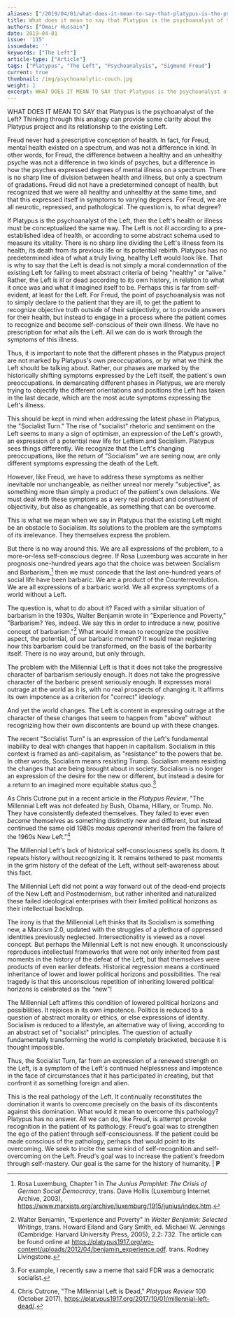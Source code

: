 ```yaml
---
aliases: ["/2019/04/01/what-does-it-mean-to-say-that-platypus-is-the-psychoanalyst-of-the-left/"]
title: What does it mean to say that Platypus is the psychoanalyst of the Left?
authors: ["Omair Hussain"]
date: 2019-04-01
issue: '115'
issuedate: ''
keywords: ["The Left"]
article-type: ["Article"]
tags: ["Platypus", "The Left", "Psychoanalysis", "Sigmund Freud"]
current: true
thumbnail: /img/psychoanalytic-couch.jpg
weight: 1
excerpt: WHAT DOES IT MEAN TO SAY that Platypus is the psychoanalyst of the Left? Thinking through this analogy can provide some clarity about the Platypus project and its relationship to the existing Left.
---
```


WHAT DOES IT MEAN TO SAY that Platypus is the psychoanalyst of the Left? Thinking through this analogy can provide some clarity about the Platypus project and its relationship to the existing Left.

Freud never had a prescriptive conception of health. In fact, for Freud, mental health existed on a spectrum, and was not a difference in kind. In other words, for Freud, the difference between a healthy and an unhealthy psyche was not a difference in two kinds of psyches, but a difference in how the psyches expressed degrees of mental illness on a spectrum. There is no sharp line of division between health and illness, but only a spectrum of gradations. Freud did not have a predetermined concept of health, but recognized that we were all healthy and unhealthy at the same time, and that this expressed itself in symptoms to varying degrees. For Freud, we are all neurotic, repressed, and pathological. The question is, to what degree?

If Platypus is the psychoanalyst of the Left, then the Left's health or illness must be conceptualized the same way. The Left is not ill according to a pre-established idea of health, or according to some abstract schema used to measure its vitality. There is no sharp line dividing the Left's illness from its health, its death from its previous life or its potential rebirth. Platypus has no predetermined idea of what a truly living, healthy Left would look like. That is why to say that the Left is dead is not simply a moral condemnation of the existing Left for failing to meet abstract criteria of being "healthy" or "alive." Rather, the Left is ill or dead according to its own history, in relation to what it once was and what it imagined itself to be. Perhaps this is far from self-evident, at least for the Left. For Freud, the point of psychoanalysis was not to simply declare to the patient that they are ill, to get the patient to recognize objective truth outside of their subjectivity, or to provide answers for their health, but instead to engage in a process where the patient comes to recognize and become self-conscious of their own illness. We have no prescription for what ails the Left. All we can do is work through the symptoms of this illness.

Thus, it is important to note that the different phases in the Platypus project are not marked by Platypus's own preoccupations, or by what we think the Left should be talking about. Rather, our phases are marked by the historically shifting symptoms expressed by the Left itself, the patient's own preoccupations. In demarcating different phases in Platypus, we are merely trying to objectify the different orientations and positions the Left has taken in the last decade, which are the most acute symptoms expressing the Left's illness.

This should be kept in mind when addressing the latest phase in Platypus, the "Socialist Turn." The rise of "socialist" rhetoric and sentiment on the Left seems to many a sign of optimism, an expression of the Left's growth, an expression of a potential new life for Leftism and Socialism. Platypus sees things differently. We recognize that the Left's changing preoccupations, like the return of "Socialism" we are seeing now, are only different symptoms expressing the death of the Left.

However, like Freud, we have to address these symptoms as neither inevitable nor unchangeable, as neither unreal nor merely "subjective", as something more than simply a product of the patient's own delusions. We must deal with these symptoms as a very real product and constituent of objectivity, but also as changeable, as something that can be overcome.

This is what we mean when we say in Platypus that the existing Left might be an obstacle to Socialism. Its solutions to the problem are the symptoms of its irrelevance. They themselves express the problem.

But there is no way around this. We are all expressions of the problem, to a more-or-less self-conscious degree. If Rosa Luxemburg was accurate in her prognosis one-hundred years ago that the choice was between Socialism and Barbarism,[^1] then we must concede that the last one-hundred years of social life have been barbaric. We are a product of the Counterrevolution. We are all expressions of a barbaric world. We all express symptoms of a world without a Left.

The question is, what to do about it? Faced with a similar situation of barbarism in the 1930s, Walter Benjamin wrote in "Experience and Poverty," "Barbarism? Yes, indeed. We say this in order to introduce a new, positive concept of barbarism."[^2] What would it mean to recognize the positive aspect, the potential, of our barbaric moment? It would mean registering how this barbarism could be transformed, on the basis of the barbarity itself. There is no way around, but only through.

The problem with the Millennial Left is that it does not take the progressive character of barbarism seriously enough. It does not take the progressive character of the barbaric present seriously enough. It expresses moral outrage at the world as it is, with no real prospects of changing it. It affirms its own impotence as a criterion for "correct" ideology.

And yet the world changes. The Left is content in expressing outrage at the character of these changes that seem to happen from "above" without recognizing how their own discontents are bound up with these changes.

The recent "Socialist Turn" is an expression of the Left's fundamental inability to deal with changes that happen in capitalism. Socialism in this context is framed as anti-capitalism, as "resistance" to the powers that be. In other words, Socialism means resisting Trump. Socialism means resisting the changes that are being brought about in society. Socialism is no longer an expression of the desire for the new or different, but instead a desire for a return to an imagined more equitable status quo.[^3]

As Chris Cutrone put in a recent article in the *Platypus Review*, "The Millennial Left was not defeated by Bush, Obama, Hillary, or Trump. No. They have consistently defeated themselves. They failed to ever even *become* themselves as something distinctly new and different, but instead continued the same old 1980s *modus operandi* inherited from the failure of the 1960s New Left."[^4]

The Millennial Left's lack of historical self-consciousness spells its doom. It repeats history without recognizing it. It remains tethered to past moments in the grim history of the defeat of the Left, without self-awareness about this fact.

The Millennial Left did not point a way forward out of the dead-end projects of the New Left and Postmodernism, but rather inherited and naturalized these failed ideological enterprises with their limited political horizons as their intellectual backdrop.

The irony is that the Millennial Left thinks that its Socialism is something new, a Marxism 2.0, updated with the struggles of a plethora of oppressed identities previously neglected. Intersectionality is viewed as a novel concept. But perhaps the Millennial Left is not new enough. It unconsciously reproduces intellectual frameworks that were not only inherited from past moments in the history of the defeat of the Left, but that themselves were products of even earlier defeats. Historical regression means a continued inheritance of lower and lower political horizons and possibilities. The real tragedy is that this unconscious repetition of inheriting lowered political horizons is celebrated as the "new"!

The Millennial Left affirms this condition of lowered political horizons and possibilities. It rejoices in its own impotence. Politics is reduced to a question of abstract morality or ethics, or else expressions of identity. Socialism is reduced to a lifestyle, an alternative way of living, according to an abstract set of "socialist" principles. The question of actually fundamentally transforming the world is completely bracketed, because it is thought impossible.

Thus, the Socialist Turn, far from an expression of a renewed strength on the Left, is a symptom of the Left's continued helplessness and impotence in the face of circumstances that it has participated in creating, but that confront it as something foreign and alien.

This is the real pathology of the Left. It continually reconstitutes the domination it wants to overcome precisely on the basis of its discontents against this domination. What would it mean to overcome this pathology? Platypus has no answer. All we can do, like Freud, is attempt provoke recognition in the patient of its pathology. Freud's goal was to strengthen the ego of the patient through self-consciousness. If the patient could be made conscious of the pathology, perhaps that would point to its overcoming. We seek to incite the same kind of self-recognition and self-overcoming on the Left. Freud's goal was to increase the patient's freedom through self-mastery. Our goal is the same for the history of humanity. | **P**



[^1]: Rosa Luxemburg, Chapter 1 in *The Junius Pamphlet: The Crisis of German Social Democracy*, trans. Dave Hollis (Luxemburg Internet Archive, 2003), <https://www.marxists.org/archive/luxemburg/1915/junius/index.htm>.

[^2]: Walter Benjamin, "Experience and Poverty" in *Walter Benjamin: Selected Writings*, trans. Howard Eiland and Gary Smith, ed. Michael W. Jennings (Cambridge: Harvard University Press, 2005), 2.2: 732. The article can be found online at <https://platypus1917.org/wp-content/uploads/2012/04/benjamin_experience.pdf>. trans. Rodney Livingstone.

[^3]: For example, I recently saw a meme that said FDR was a democratic socialist.

[^4]: Chris Cutrone, "The Millennial Left is Dead," *Platypus Review* 100 (October 2017), <https://platypus1917.org/2017/10/01/millennial-left-dead/>.
